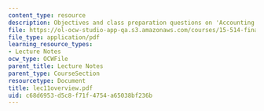 ```yaml
---
content_type: resource
description: Objectives and class preparation questions on 'Accounting for Taxes'.
file: https://ol-ocw-studio-app-qa.s3.amazonaws.com/courses/15-514-financial-and-managerial-accounting-summer-2003/c68d6953d5c8f71f4754a65038bf236b_lec11overview.pdf
file_type: application/pdf
learning_resource_types:
- Lecture Notes
ocw_type: OCWFile
parent_title: Lecture Notes
parent_type: CourseSection
resourcetype: Document
title: lec11overview.pdf
uid: c68d6953-d5c8-f71f-4754-a65038bf236b
---
```

